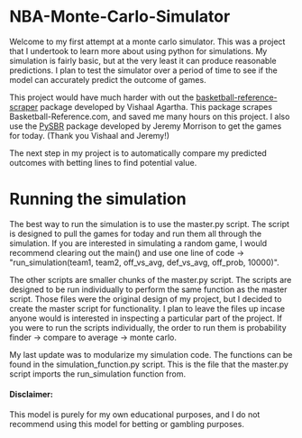 # NBA-Monte-Carlo-Simulator

Welcome to my first attempt at a monte carlo simulator. This was a project that I undertook to learn more about using python for simulations. My simulation is fairly basic, but at the very least it can produce reasonable predictions. I plan to test the simulator over a period of time to see if the model can accurately predict the outcome of games.

This project would have much harder with out the [basketball-reference-scraper](https://github.com/vishaalagartha/basketball_reference_scraper/blob/master/README.md) package developed by Vishaal Agartha. This package scrapes Basketball-Reference.com, and saved me many hours on this project. I also use the [PySBR](https://github.com/JeMorriso/PySBR/blob/main/README.md) package developed by Jeremy Morrison to get the games for today. (Thank you Vishaal and Jeremy!)

The next step in my project is to automatically compare my predicted outcomes with betting lines to find potential value. 

# Running the simulation

  The best way to run the simulation is to use the master.py script. The script is designed to pull the games for today and run them all through the simulation. If you are interested in simulating a random game, I would recommend clearing out the main() and use one line of code -> "run_simulation(team1, team2, off_vs_avg, def_vs_avg, off_prob, 10000)".

  The other scripts are smaller chunks of the master.py script. The scripts are designed to be run individually to perform the same function as the master script. Those files were the original design of my project, but I decided to create the master script for functionality. I plan to leave the files up incase anyone would is interested in inspecting a particular part of the project. If you were to run the scripts individually, the order to run them is probability finder -> compare to average -> monte carlo.
  
My last update was to modularize my simulation code. The functions can be found in the simulation_function.py script. This is the file that the master.py script imports the run_simulation function from.   

#### Disclaimer: 
This model is purely for my own educational purposes, and I do not recommend using this model for betting or gambling purposes.
